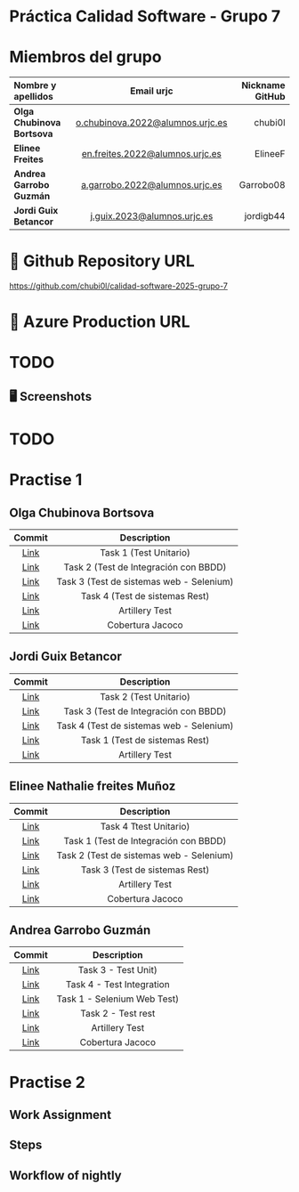 # Práctica Calidad Software - Grupo 7

# Miembros del grupo
| Nombre y apellidos | Email urjc | Nickname GitHub |
|:-----------------|:-----:|-------:|
| **Olga Chubinova Bortsova**    | o.chubinova.2022@alumnos.urjc.es | chubi0l |
| **Elinee Freites**    | en.freites.2022@alumnos.urjc.es | ElineeF |
| **Andrea Garrobo Guzmán**    | a.garrobo.2022@alumnos.urjc.es | Garrobo08 |
| **Jordi Guix Betancor**    | j.guix.2023@alumnos.urjc.es | jordigb44 |

# 🔗 Github Repository URL 
https://github.com/chubi0l/calidad-software-2025-grupo-7

# 🔗 Azure Production URL
# TODO

## 🖥️ Screenshots
# TODO

# Practise 1
## Olga Chubinova Bortsova
| Commit | Description |
| :----: | :---------: |
| [Link](https://github.com/chubi0l/calidad-software-2025-grupo-7/commit/3e2a27ec50f6b3e2d26b0e7de6682be611e268f3) | Task 1 (Test Unitario) |
| [Link](https://github.com/chubi0l/calidad-software-2025-grupo-7/commit/2e0db2f91bc79ae81d9f9a14c2b4bce2573f8f8f) | Task 2 (Test de Integración con BBDD) |
| [Link](https://github.com/chubi0l/calidad-software-2025-grupo-7/commit/32d73e8df0a5648f16f3258ca3f65c101027aa11) | Task 3 (Test de sistemas web - Selenium) |
| [Link](https://github.com/chubi0l/calidad-software-2025-grupo-7/commit/699e5f397d67ed7f3564f4c3cf5c5fa62923b90e) | Task 4 (Test de sistemas Rest) |
| [Link](https://github.com/chubi0l/calidad-software-2025-grupo-7/commit/173509a46e60b805e0cac953f8ccfa67cf0f1183) | Artillery Test | 
| [Link](https://github.com/chubi0l/calidad-software-2025-grupo-7/commit/ffc8b3d180b915db0f5df23d8d262ce2e9ab02dd) | Cobertura Jacoco |


## Jordi Guix Betancor
| Commit | Description |
| :----: | :---------: |
| [Link](https://github.com/chubi0l/calidad-software-2025-grupo-7/commit/9d0b562343c25d3fc28510d0c53e1421e060d88e) | Task 2 (Test Unitario) |
| [Link](https://github.com/chubi0l/calidad-software-2025-grupo-7/commit/c5111c44b52609500c805e5c2011185ba06e72ba) | Task 3 (Test de Integración con BBDD) |
| [Link](https://github.com/chubi0l/calidad-software-2025-grupo-7/commit/93c66c3c998597beb8c929101113c8a2f38b5c02) | Task 4 (Test de sistemas web - Selenium) |
| [Link](https://github.com/chubi0l/calidad-software-2025-grupo-7/commit/8385d76cf56c417ae3491401a8cdda3c9fd5b35d) | Task 1 (Test de sistemas Rest) |
| [Link](https://github.com/chubi0l/calidad-software-2025-grupo-7/commit/c56167eafc2af5cb146dc0b7a5ca416099b9d5b2) | Artillery Test |


## Elinee Nathalie freites Muñoz
| Commit | Description |
| :----: | :---------: |
| [Link](https://github.com/chubi0l/calidad-software-2025-grupo-7/commit/d02c718f579ca7fb7334026434a3a0699ec909d2) | Task 4 Ttest Unitario) |
| [Link](https://github.com/chubi0l/calidad-software-2025-grupo-7/commit/d02c718f579ca7fb7334026434a3a0699ec909d2) | Task 1 (Test de Integración con BBDD) |
| [Link](https://github.com/chubi0l/calidad-software-2025-grupo-7/commit/9c167b09bd6799bc8a6116c03d8233fbda1458f2) | Task 2 (Test de sistemas web - Selenium) |
| [Link](https://github.com/chubi0l/calidad-software-2025-grupo-7/commit/ed49dc75f653b9581d2e726d446a50de4a569a52) | Task 3 (Test de sistemas Rest) |
| [Link](https://github.com/chubi0l/calidad-software-2025-grupo-7/commit/08112a0fe91c256cc689d05092f377fc94ec1254) | Artillery Test |
| [Link](https://github.com/chubi0l/calidad-software-2025-grupo-7/commit/ffc8b3d180b915db0f5df23d8d262ce2e9ab02dd) | Cobertura Jacoco |

## Andrea Garrobo Guzmán
| Commit | Description |
| :----: | :---------: |
| [Link](https://github.com/chubi0l/calidad-software-2025-grupo-7/commit/890668abfe9d13d21e79e9cad564e2a55a721b85) | Task 3 -  Test Unit) |
| [Link](https://github.com/chubi0l/calidad-software-2025-grupo-7/commit/5747d956b66760d1c5b4bb4aa71b5691cf753600) | Task 4 - Test Integration |
| [Link](https://github.com/chubi0l/calidad-software-2025-grupo-7/commit/c438b79a41a8b54aa19f814adb34b3e4770983ae) | Task 1 - Selenium Web Test) |
| [Link](https://github.com/chubi0l/calidad-software-2025-grupo-7/commit/ac2a3b51c9cad6a2cf9206b64af91dd894af59d2) | Task 2 - Test  rest |
| [Link](https://github.com/chubi0l/calidad-software-2025-grupo-7/commit/08112a0fe91c256cc689d05092f377fc94ec1254) | Artillery Test |
| [Link](https://github.com/chubi0l/calidad-software-2025-grupo-7/commit/ffc8b3d180b915db0f5df23d8d262ce2e9ab02dd) | Cobertura Jacoco |



# Practise 2
## Work Assignment

## Steps

## Workflow of nightly   
